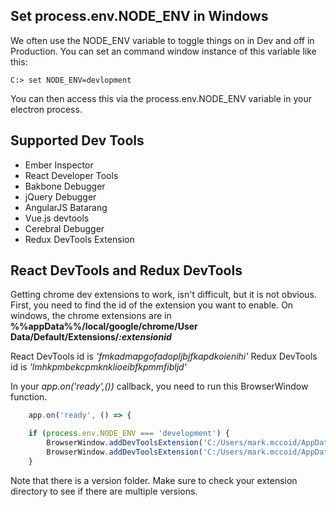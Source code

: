 ## Set process.env.NODE_ENV in Windows
We often use the NODE_ENV variable to toggle things on in Dev and off in Production.  You can set an command window instance of this variable like this:
```
C:> set NODE_ENV=devlopment 
```
You can then access this via the process.env.NODE_ENV variable in your electron process.
## Supported Dev Tools
- Ember Inspector
- React Developer Tools
- Bakbone Debugger
- jQuery Debugger
- AngularJS Batarang
- Vue.js devtools
- Cerebral Debugger
- Redux DevTools Extension

## React DevTools and Redux DevTools
Getting chrome dev extensions to work, isn't difficult, but it is not obvious.
First, you need to find the id of the extension you want to enable.  On windows, the chrome extensions are in **%%appData%%/local/google/chrome/User Data/Default/Extensions/_:extensionid_**

React DevTools id is _'fmkadmapgofadopljbjfkapdkoienihi'_
Redux DevTools id is _'lmhkpmbekcpmknklioeibfkpmmfibljd'_

In your _app.on('ready',())_ callback, you need to run this BrowserWindow function.

```javascript
	app.on('ready', () => {

	if (process.env.NODE_ENV === 'development') {
		BrowserWindow.addDevToolsExtension('C:/Users/mark.mccoid/AppData/Local/Google/Chrome/User Data/Default/Extensions/fmkadmapgofadopljbjfkapdkoienihi/2.4.0_0');
		BrowserWindow.addDevToolsExtension('C:/Users/mark.mccoid/AppData/Local/Google/Chrome/User Data/Default/Extensions/lmhkpmbekcpmknklioeibfkpmmfibljd/2.15.1_0');
	}
```
Note that there is a version folder.  Make sure to check your extension directory to see if there are multiple versions.